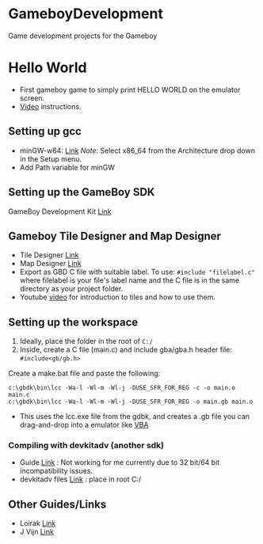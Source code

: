 # GameboyDevelopment
Game development projects for the Gameboy

# Hello World 
* First gameboy game to simply print HELLO WORLD on the emulator screen.
 * [Video](https://www.youtube.com/watch?v=HIsWR_jLdwo) instructions.

## Setting up gcc
* minGW-w64: [Link](https://sourceforge.net/projects/mingw-w64/)
*Note*: Select x86_64 from the Architecture drop down in the Setup menu.
* Add Path variable for minGW

## Setting up the GameBoy SDK
GameBoy Development Kit [Link](https://sourceforge.net/projects/gbdk/)

## Gameboy Tile Designer and Map Designer
* Tile Designer [Link](http://www.devrs.com/gb/hmgd/gbtd.html)
* Map Designer [Link](http://www.devrs.com/gb/hmgd/gbmb.html)
* Export as GBD C file with suitable label. To use: `#include "filelabel.c"` where filelabel is your file's label name and the C file is in the same directory as your project folder.
* Youtube [video](https://www.youtube.com/watch?v=rCN-jwYn7Qw&t=577s) for introduction to tiles and how to use them.

## Setting up the workspace
1. Ideally, place the folder in the root of `C:/`
2. Inside, create a C file (main.c) and include gba/gba.h header file: `#include<gb/gb.h>`

Create a make.bat file and paste the following:

    c:\gbdk\bin\lcc -Wa-l -Wl-m -Wl-j -DUSE_SFR_FOR_REG -c -o main.o main.c
    c:\gbdk\bin\lcc -Wa-l -Wl-m -Wl-j -DUSE_SFR_FOR_REG -o main.gb main.o
    
* This uses the lcc.exe file from the gdbk, and creates a .gb file you can drag-and-drop into a emulator like [VBA](http://www.emulator-zone.com/doc.php/gba/vboyadvance.html)

### Compiling with devkitadv (another sdk)
* Guide [Link](http://loirak.com/gameboy/gbatutor.php) : Not working for me currently due to 32 bit/64 bit incompatibility issues.
* devkitadv files [Link](https://sourceforge.net/projects/devkitadv/files/Windows/Release%204/) : place in root C:/

## Other Guides/Links
* Loirak [Link](http://loirak.com/gameboy/gbatutor.php)
* J Vijn [Link](https://www.coranac.com/tonc/text/setup.htm)


